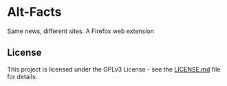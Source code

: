# Alt-Facts

Same news, different sites. A Firefox web extension

## License

This project is licensed under the GPLv3 License - see the [LICENSE.md](LICENSE.md) file for details.
